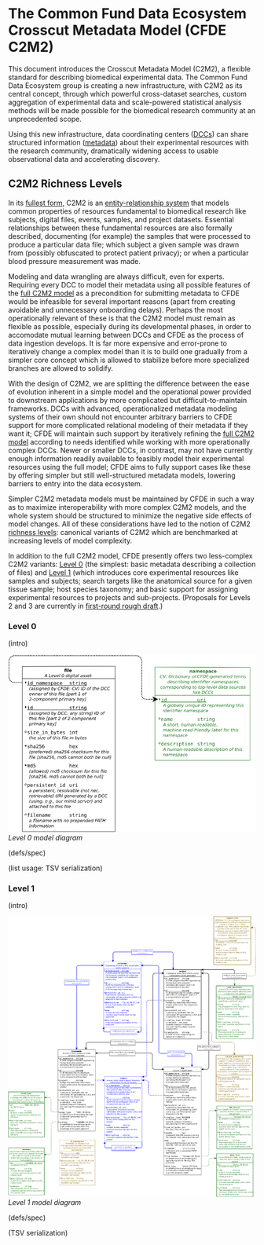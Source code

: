 # The Common Fund Data Ecosystem Crosscut Metadata Model (CFDE C2M2)

This document introduces the Crosscut Metadata Model (C2M2),
a flexible standard for describing biomedical experimental
data. The Common Fund Data Ecosystem group is creating a new
infrastructure, with C2M2 as its central concept, through
which powerful cross-dataset searches, custom aggregation
of experimental data and scale-powered statistical analysis
methods will be made possible for the biomedical research
community at an unprecedented scope.

Using this new infrastructure, data coordinating centers
([DCCs](../draft-CFDE_glossary/glossary.md#DCCs)) can
share structured information ([metadata](../draft-CFDE_glossary/glossary.md#metadata))
about their experimental resources with the research
community, dramatically widening access to usable
observational data and accelerating discovery.

## C2M2 Richness Levels

In its [fullest form](../draft-C2M2_ER_diagrams/full-C2M2-ER-model.png),
C2M2 is an [entity-relationship system](../draft-CFDE_glossary/glossary.md#entity-relationship-model)
that models common properties of resources fundamental
to biomedical research like subjects, digital files,
events, samples, and project datasets. Essential
relationships between these fundamental resources are also formally described,
documenting (for example) the samples that were processed
to produce a particular data file; which subject a given sample was
drawn from (possibly obfuscated to protect patient privacy); or when
a particular blood pressure measurement was made.

Modeling and data wrangling are always difficult, even for
experts. Requiring every DCC to model their metadata using
all possible features of the [full C2M2 model](../draft-C2M2_ER_diagrams/full-C2M2-ER-model.png)
as a precondition for submitting metadata to CFDE would
be infeasible for several important reasons (apart from
creating avoidable and unnecessary onboarding delays).
Perhaps the most operationally relevant of these is that
the C2M2 model must remain as flexible as possible, especially
during its developmental phases, in order to accomodate mutual learning
between DCCs and CFDE as the process of data ingestion
develops. It is far more expensive and error-prone to
iteratively change a complex model than it is to build
one gradually from a simpler core concept which is allowed
to stabilize before more specialized branches are allowed
to solidify.

With the design of C2M2, we are splitting the difference
between the ease of evolution inherent in a simple model and
the operational power provided to downstream applications by more
complicated but difficult-to-maintain frameworks.
DCCs with advanced, operationalized metadata modeling
systems of their own should not encounter arbitrary
barriers to CFDE support for more complicated relational
modeling of their metadata if they want it; CFDE will
maintain such support by iteratively refining the
[full C2M2 model](../draft-C2M2_ER_diagrams/full-C2M2-ER-model.png)
according to needs identified while working with
more operationally complex DCCs. Newer or smaller DCCs, in contrast, may
not have currently enough information readily available
to feasibly model their experimental resources using the
full model; CFDE aims to fully support cases like these by
offering simpler but still well-structured metadata
models, lowering barriers to entry into the data ecosystem.

Simpler C2M2 metadata models must be maintained by
CFDE in such a way as to maximize interoperability with
more complex C2M2 models, and the whole system should be
structured to minimize the negative side effects of model
changes. All of these considerations have led to the
notion of C2M2 [richness levels](../draft-CFDE_glossary/glossary.md#richness-levels):
canonical variants of C2M2 which are benchmarked at
increasing levels of model complexity.

In addition to the full C2M2 model, CFDE presently offers
two less-complex C2M2 variants: [Level 0](#level-0) (the simplest: 
basic metadata describing a collection of files) and
[Level 1](#level-1)
(which introduces core experimental resources like
samples and subjects; search targets like the anatomical
source for a given tissue sample; host species taxonomy;
and basic support for assigning experimental resources
to projects and sub-projects. (Proposals for Levels 2 and
3 are currently in [first-round rough draft](../draft-C2M2_Levels_spreadsheets/Level_definitions.csv).)

### Level 0

(intro)

![Level 0 model diagram](../draft-C2M2_ER_diagrams/Level-0-C2M2-model.png)
_Level 0 model diagram_

(defs/spec)

(list usage: TSV serialization)

### Level 1

(intro)

![Level 1 model diagram](../draft-C2M2_ER_diagrams/Level-1-C2M2-model.png)
_Level 1 model diagram_

(defs/spec)

(TSV serialization)